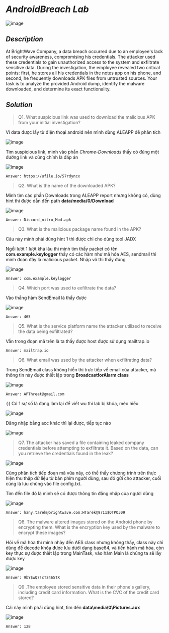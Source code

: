 # _AndroidBreach Lab_

![image](https://github.com/user-attachments/assets/3ec7808e-5d0c-4d92-80c1-db282ccc5843)

## _Description_

At BrightWave Company, a data breach occurred due to an employee's lack of security awareness, compromising his credentials. The attacker used these credentials to gain unauthorized access to the system and exfiltrate sensitive data. During the investigation, the employee revealed two critical points: first, he stores all his credentials in the notes app on his phone, and second, he frequently downloads APK files from untrusted sources. Your task is to analyze the provided Android dump, identify the malware downloaded, and determine its exact functionality.

## _Solution_

> Q1. What suspicious link was used to download the malicious APK from your initial investigation?

Vì data được lấy từ điện thoại android nên mình dùng ALEAPP để phân tích

![image](https://github.com/user-attachments/assets/569a90a0-e506-4d1d-b0e4-729412998bcf)

Tìm suspicious link, mình vào phần _Chrome-Downloads_ thấy có đúng một đường link và cũng chính là đáp án

![image](https://github.com/user-attachments/assets/ef67dc46-6b7c-4a86-8108-985d5432aa3c)

```
Answer: https://ufile.io/57rdyncx
```

> Q2. What is the name of the downloaded APK?

Mình tìm các phần Downloads trong ALEAPP report nhưng không có, dùng hint thi được dẫn đến path __data/media/0/Download__

![image](https://github.com/user-attachments/assets/9a596f4f-cc10-47f9-a591-4cfc9ae382f1)

```
Answer: Discord_nitro_Mod.apk
```

> Q3. What is the malicious package name found in the APK?

Câu này mình phải dùng hint 1 thì được chỉ cho dùng tool JADX

Ngồi lướt 1 lượt khá lâu thì mình tìm thấy packet có tên __com.example.keylogger__ thấy có các hàm như mã hóa AES, sendmail thì mình đoán đây là malicious packet. Nhập vô thì thấy đúng

![image](https://github.com/user-attachments/assets/32f30241-3119-408d-985d-44d9a283f1ab)

```
Answer: com.example.keylogger
```

> Q4. Which port was used to exfiltrate the data?

Vào thẳng hàm SendEmail là thấy được

![image](https://github.com/user-attachments/assets/bfd1494f-1484-4ce7-85a3-72bfec8161b1)

```
Answer: 465
```

> Q5. What is the service platform name the attacker utilized to receive the data being exfiltrated?

Vẫn trong đoạn mã trên là ta thấy được host được sử dụng mailtrap.io

```
Answer: mailtrap.io
```

> Q6. What email was used by the attacker when exfiltrating data?

Trong SendEmail class không hiển thị trực tiếp về email của attacker, mà thông tin này được thiết lập trong __BroadcastforAlarm class__

![image](https://github.com/user-attachments/assets/ae835929-4ab9-407e-822c-831394a1e411)

```
Answer: APThreat@gmail.com
```

:)) Có 1 sự số là đang làm lại để viết wu thì lab bị khóa, méo hiểu

![image](https://github.com/user-attachments/assets/17fef572-c59b-4af7-82c7-3d7150477b56)

Đăng nhập bằng acc khác thì lại được, tiếp tục nào

![image](https://github.com/user-attachments/assets/b5f32285-1ac1-4a73-924c-6a1dd8c2a7fb)

> Q7. The attacker has saved a file containing leaked company credentials before attempting to exfiltrate it. Based on the data, can you retrieve the credentials found in the leak?

![image](https://github.com/user-attachments/assets/ae835929-4ab9-407e-822c-831394a1e411)

Cùng phân tích tiếp đoạn mã vừa nãy, có thể thấy chương trình trên thực hiện thu thập dữ liệu từ bàn phím người dùng, sau đó gửi cho attacker, cuối cùng là lưu chúng vào file config.txt. 

Tìm đến file đó là mình sẽ có được thông tin đăng nhập của người dùng

![image](https://github.com/user-attachments/assets/fc047302-2a0e-4d07-9133-20c072b5a174)

```
Answer: hany.tarek@brightwave.com:HTarek@9711$QTPO309
```

> Q8. The malware altered images stored on the Android phone by encrypting them. What is the encryption key used by the malware to encrypt these images?

Hỏi về mã hóa thì mình nhảy đến AES class nhưng không thấy, class này chỉ dùng để decode khóa được lưu dưới dạng base64, và tiến hành mã hóa, còn key thực sự được thiết lập trong MainTask, vào hàm Main là chúng ta sẽ lấy được key

![image](https://github.com/user-attachments/assets/9aa501b2-0974-42f5-a5ff-25d6df8439e0)

```
Answer: 9bY$wQ7!cTz465TX
```

> Q9 .The employee stored sensitive data in their phone's gallery, including credit card information. What is the CVC of the credit card stored?

Cái này mình phải dùng hint, tìm đến __data\media\0\Pictures\.aux__

![image](https://github.com/user-attachments/assets/9a2f4272-7637-426f-9231-ba34c4454881)

```
Answer: 128
```

